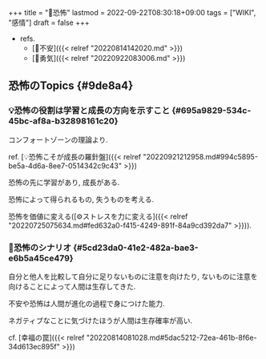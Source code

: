 +++
title = "📝恐怖"
lastmod = 2022-09-22T08:30:18+09:00
tags = ["WIKI", "感情"]
draft = false
+++

-   refs.
    -   [📝不安]({{< relref "20220814142020.md" >}})
    -   [📝勇気]({{< relref "20220922083006.md" >}})


## 恐怖のTopics {#9de8a4}


### 💡恐怖の役割は学習と成長の方向を示すこと {#695a9829-534c-45bc-af8a-b32898161c20}

コンフォートゾーンの理論より.

ref. [💡恐怖こそが成長の羅針盤]({{< relref "20220921212958.md#994c5895-be5a-4d6a-8ee7-0514342c9c43" >}})

恐怖の先に学習があり, 成長がある.

恐怖によって得られるもの, 失うものを考える.

恐怖を価値に変える([⚙ストレスを力に変える]({{< relref "20220725075634.md#fed632a0-f415-4249-891f-84a9cd392da7" >}})).


### 📝恐怖のシナリオ {#5cd23da0-41e2-482a-bae3-e6b5a45ce479}

自分と他人を比較して自分に足りないものに注意を向けたり, ないものに注意を向けることによって人間は生存してきた.

不安や恐怖は人間が進化の過程で身につけた能力.

ネガティブなことに気づけたほうが人間は生存確率が高い.

cf. [幸福の罠]({{< relref "20220814081028.md#5dac5212-72ea-461b-8f6e-34d613ec895f" >}})
